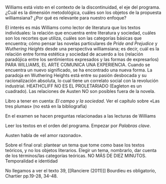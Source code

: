   
Williams está visto en el contexto de la discontinuidad, el eje del programa. ¿Cuál es la dimensión metodológica, cuáles son los objetos de la propuesta williamsiana? ¿Por qué es relevante para nuestro enfoque? 

El interés es más Williams como lector de literatura que los textos individuales: la relación que encuentra entre literatura y sociedad, cuáles son los recortes que utiliza, cuáles son las categorías básicas que encuentra; cómo pensar las novelas particulares de _Pride and Prejudice_ y _Wuthering Heights_ desde una perspectiva williamsiana; es decir, cuál es la relación entre forma estética y sociedad de acuerdo a los (relación paradójica entre los sentimientos expresados y las formas de expresarlos)
PARA WILLIAMS, EL ARTE COMUNICA UNA EXPERIENCIA. Cuando se encuentra un nuevo significado, se ha encontrado una nueva forma. La paradoja en Wuthering Heights está entre su pasión desbocada y su racionalización absoluta, lo cual tiene un correlato social con la revolución industrial. HEATHCLIFF NO ES EL PROLETARIADO (Eagleton es un cuadrado).
Las relaciones de Austen NO son posibles fuera de la novela. 

Libro a tener en cuenta: _El campo y la sociedad_. Ver el capítulo sobre «Las tres plumas» (no está en la bibliografía) 

En el examen se hacen preguntas relacionadas a las lecturas de Williams 

Leer los textos en el orden del programa. Empezar por _Palabras clave_. 

Austen habla de «el amor razonado». 

Sobre el final oral: plantear un tema que tome como base los textos teóricos, y no los objetos literarios. 
Elegir un tema, nombrarlo, dar cuenta de los términos/las categorías teóricas. 
NO MÁS DE DIEZ MINUTOS. 
Temporalidad e identidad 

No llegamos a ver el texto 39, [[Ranciere (2011)]]
Bourdieu es obligatorio, Chartier pp.19-28, 34-48.
